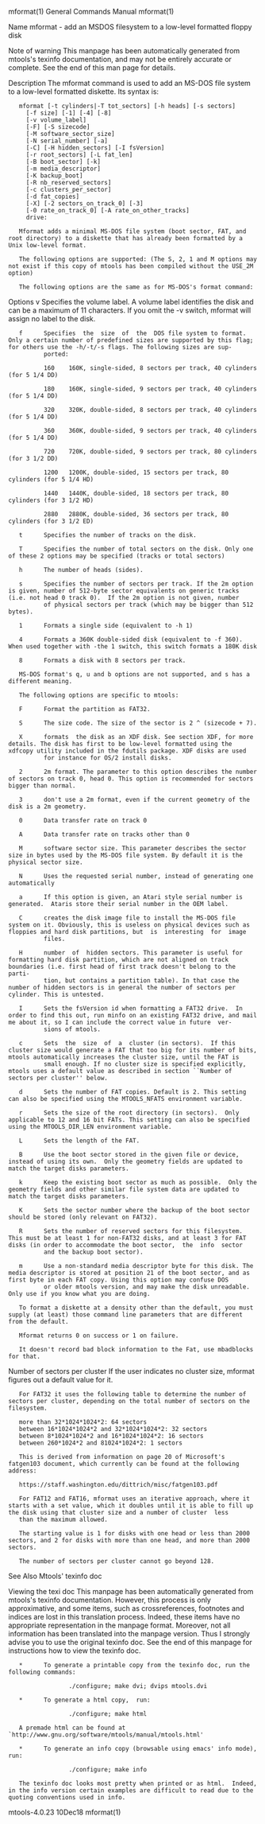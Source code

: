mformat(1)                                                                                 General Commands Manual                                                                                 mformat(1)

Name
       mformat - add an MSDOS filesystem to a low-level formatted floppy disk

Note of warning
       This manpage has been automatically generated from mtools's texinfo documentation, and may not be entirely accurate or complete.  See the end of this man page for details.

Description
       The mformat command is used to add an MS-DOS file system to a low-level formatted diskette. Its syntax is:

       mformat [-t cylinders|-T tot_sectors] [-h heads] [-s sectors]
         [-f size] [-1] [-4] [-8]
         [-v volume_label]
         [-F] [-S sizecode]
         [-M software_sector_size]
         [-N serial_number] [-a]
         [-C] [-H hidden_sectors] [-I fsVersion]
         [-r root_sectors] [-L fat_len]
         [-B boot_sector] [-k]
         [-m media_descriptor]
         [-K backup_boot]
         [-R nb_reserved_sectors]
         [-c clusters_per_sector]
         [-d fat_copies]
         [-X] [-2 sectors_on_track_0] [-3]
         [-0 rate_on_track_0] [-A rate_on_other_tracks]
         drive:

       Mformat adds a minimal MS-DOS file system (boot sector, FAT, and root directory) to a diskette that has already been formatted by a Unix low-level format.

       The following options are supported: (The S, 2, 1 and M options may not exist if this copy of mtools has been compiled without the USE_2M option)

       The following options are the same as for MS-DOS's format command:

Options
       v      Specifies the volume label. A volume label identifies the disk and can be a maximum of 11 characters. If you omit the -v switch, mformat will assign no label to the disk.

       f      Specifies  the  size  of  the  DOS file system to format. Only a certain number of predefined sizes are supported by this flag; for others use the -h/-t/-s flags. The following sizes are sup‐
              ported:

              160    160K, single-sided, 8 sectors per track, 40 cylinders (for 5 1/4 DD)

              180    160K, single-sided, 9 sectors per track, 40 cylinders (for 5 1/4 DD)

              320    320K, double-sided, 8 sectors per track, 40 cylinders (for 5 1/4 DD)

              360    360K, double-sided, 9 sectors per track, 40 cylinders (for 5 1/4 DD)

              720    720K, double-sided, 9 sectors per track, 80 cylinders (for 3 1/2 DD)

              1200   1200K, double-sided, 15 sectors per track, 80 cylinders (for 5 1/4 HD)

              1440   1440K, double-sided, 18 sectors per track, 80 cylinders (for 3 1/2 HD)

              2880   2880K, double-sided, 36 sectors per track, 80 cylinders (for 3 1/2 ED)

       t      Specifies the number of tracks on the disk.

       T      Specifies the number of total sectors on the disk. Only one of these 2 options may be specified (tracks or total sectors)

       h      The number of heads (sides).

       s      Specifies the number of sectors per track. If the 2m option is given, number of 512-byte sector equivalents on generic tracks (i.e. not head 0 track 0).  If the 2m option is not given, number
              of physical sectors per track (which may be bigger than 512 bytes).

       1      Formats a single side (equivalent to -h 1)

       4      Formats a 360K double-sided disk (equivalent to -f 360). When used together with -the 1 switch, this switch formats a 180K disk

       8      Formats a disk with 8 sectors per track.

       MS-DOS format's q, u and b options are not supported, and s has a different meaning.

       The following options are specific to mtools:

       F      Format the partition as FAT32.

       S      The size code. The size of the sector is 2 ^ (sizecode + 7).

       X      formats  the disk as an XDF disk. See section XDF, for more details. The disk has first to be low-level formatted using the xdfcopy utility included in the fdutils package. XDF disks are used
              for instance for OS/2 install disks.

       2      2m format. The parameter to this option describes the number of sectors on track 0, head 0. This option is recommended for sectors bigger than normal.

       3      don't use a 2m format, even if the current geometry of the disk is a 2m geometry.

       0      Data transfer rate on track 0

       A      Data transfer rate on tracks other than 0

       M      software sector size. This parameter describes the sector size in bytes used by the MS-DOS file system. By default it is the physical sector size.

       N      Uses the requested serial number, instead of generating one automatically

       a      If this option is given, an Atari style serial number is generated.  Ataris store their serial number in the OEM label.

       C      creates the disk image file to install the MS-DOS file system on it. Obviously, this is useless on physical devices such as floppies and hard disk partitions, but  is  interesting  for  image
              files.

       H      number  of  hidden sectors. This parameter is useful for formatting hard disk partition, which are not aligned on track boundaries (i.e. first head of first track doesn't belong to the parti‐
              tion, but contains a partition table). In that case the number of hidden sectors is in general the number of sectors per cylinder. This is untested.

       I      Sets the fsVersion id when formatting a FAT32 drive.  In order to find this out, run minfo on an existing FAT32 drive, and mail me about it, so I can include the correct value in future  ver‐
              sions of mtools.

       c      Sets  the  size  of  a  cluster (in sectors).  If this cluster size would generate a FAT that too big for its number of bits, mtools automatically increases the cluster size, until the FAT is
              small enough. If no cluster size is specified explicitly, mtools uses a default value as described in section ``Number of sectors per cluster'' below.

       d      Sets the number of FAT copies. Default is 2. This setting can also be specified using the MTOOLS_NFATS environment variable.

       r      Sets the size of the root directory (in sectors).  Only applicable to 12 and 16 bit FATs. This setting can also be specified using the MTOOLS_DIR_LEN environment variable.

       L      Sets the length of the FAT.

       B      Use the boot sector stored in the given file or device, instead of using its own.  Only the geometry fields are updated to match the target disks parameters.

       k      Keep the existing boot sector as much as possible.  Only the geometry fields and other similar file system data are updated to match the target disks parameters.

       K      Sets the sector number where the backup of the boot sector should be stored (only relevant on FAT32).

       R      Sets the number of reserved sectors for this filesystem. This must be at least 1 for non-FAT32 disks, and at least 3 for FAT disks (in order to accommodate the boot sector,  the  info  sector
              and the backup boot sector).

       m      Use a non-standard media descriptor byte for this disk. The media descriptor is stored at position 21 of the boot sector, and as first byte in each FAT copy. Using this option may confuse DOS
              or older mtools version, and may make the disk unreadable. Only use if you know what you are doing.

       To format a diskette at a density other than the default, you must supply (at least) those command line parameters that are different from the default.

       Mformat returns 0 on success or 1 on failure.

       It doesn't record bad block information to the Fat, use mbadblocks for that.

Number of sectors per cluster
       If the user indicates no cluster size, mformat figures out a default value for it.

       For FAT32 it uses the following table to determine the number of sectors per cluster, depending on the total number of sectors on the filesystem.

       more than 32*1024*1024*2: 64 sectors
       between 16*1024*1024*2 and 32*1024*1024*2: 32 sectors
       between 8*1024*1024*2 and 16*1024*1024*2: 16 sectors
       between 260*1024*2 and 81024*1024*2: 1 sectors

       This is derived from information on page 20 of Microsoft's fatgen103 document, which currently can be found at the following address:

       https://staff.washington.edu/dittrich/misc/fatgen103.pdf

       For FAT12 and FAT16, mformat uses an iterative approach, where it starts with a set value, which it doubles until it is able to fill up the disk using that cluster size and a number of cluster  less
       than the maximum allowed.

       The starting value is 1 for disks with one head or less than 2000 sectors, and 2 for disks with more than one head, and more than 2000 sectors.

       The number of sectors per cluster cannot go beyond 128.

See Also
       Mtools' texinfo doc

Viewing the texi doc
       This  manpage  has  been  automatically generated from mtools's texinfo documentation. However, this process is only approximative, and some items, such as crossreferences, footnotes and indices are
       lost in this translation process.  Indeed, these items have no appropriate representation in the manpage format.  Moreover, not all information has been translated into the manpage version.  Thus  I
       strongly advise you to use the original texinfo doc.  See the end of this manpage for instructions how to view the texinfo doc.

       *      To generate a printable copy from the texinfo doc, run the following commands:

                     ./configure; make dvi; dvips mtools.dvi

       *      To generate a html copy,  run:

                     ./configure; make html

       A premade html can be found at `http://www.gnu.org/software/mtools/manual/mtools.html'

       *      To generate an info copy (browsable using emacs' info mode), run:

                     ./configure; make info

       The texinfo doc looks most pretty when printed or as html.  Indeed, in the info version certain examples are difficult to read due to the quoting conventions used in info.

mtools-4.0.23                                                                                      10Dec18                                                                                         mformat(1)
